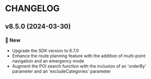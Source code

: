 # CHANGELOG

## v8.5.0 (2024-03-30)

### 🎉 New

* Upgrade the SDK version to 6.7.0
* Enhance the route planning feature with the addition of multi-point navigation and an emergency mode
* Augment the POI search function with the inclusion of an 'orderBy' parameter and an 'excludeCategories' parameter